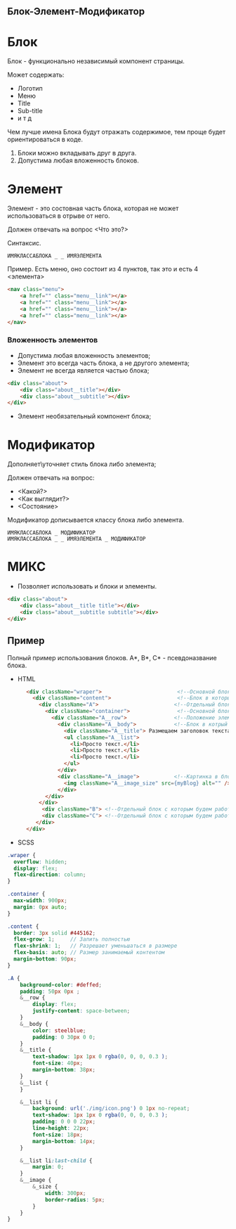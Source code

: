 ## Блок-Элемент-Модификатор

# Блок
Блок - функционально независимый компонент страницы.

Может содержать:
- Логотип
- Меню
- Title
- Sub-title
- и т д

Чем лучше имена Блока будут отражать содержимое, тем проще будет ориентироваться в коде.

1. Блоки можно вкладывать друг в друга.
2. Допустима любая вложенность блоков.

# Элемент
Элемент - это состовная часть блока, которая не может использоваться в отрыве от него.

Должен отвечать на вопрос <Что это?> 

Синтаксис.
```
ИМЯКЛАССАБЛОКА _ _ ИМЯЭЛЕМЕНТА
```

Пример.
Есть меню, оно состоит из 4 пунктов, так это и есть 4 <элемента>

```html
<nav class="menu">
    <a href="" class="menu__link"></a>
    <a href="" class="menu__link"></a>
    <a href="" class="menu__link"></a>
    <a href="" class="menu__link"></a>
</nav>
```

### Вложенность элементов
 
- Допустима любая вложенность элементов;
- Элемент это всегда часть блока, а не другого элемента;
- Элемент не всегда является частью блока;

```html
<div class="about">
    <div class="about__title"></div>
    <div class="about__subtitle"></div>
</div>
```

- Элемент необязательный компонент блока;

# Модификатор

Дополняет\уточняет стиль блока либо элемента;

Должен отвечать на вопрос:
- <Какой?> 
- <Как выглядит?>
- <Состояние>

Модификатор дописывается классу блока либо элемента.

```
ИМЯКЛАССАБЛОКА _ МОДИФИКАТОР
ИМЯКЛАССАБЛОКА _ _ ИМЯЭЛЕМЕНТА _ МОДИФИКАТОР
```

# МИКС

- Позволяет использовать и блоки и элементы.

```html
<div class="about">
    <div class="about__title title"></div>
    <div class="about__subtitle subtitle"></div>
</div>
```

## Пример

Полный пример использования блоков.
A*, B*, C* -  псевдоназвание блока.

- HTML

```html
      <div className="wraper">                        <!--Основной блок-->
        <div className="content">                     <!--Блок в который помещаем весь контент-->
          <div className="A">                        <!--Отдельный блок с котрыйм будем работать в данной области-->
            <div className="container">               <!--Основной блок-->
              <div className="A__row">               <!--Положение элементов в этом блоке-->
                <div className="A__body">            <!--Блок в котрый разместим весь текст относящийся к этому блоку A__body-->
                  <div className="A__title"> Размещаем заголовок текста</div>
                  <ul className="A__list">
                    <li>Просто текст.</li>
                    <li>Просто текст.</li>
                    <li>Просто текст.</li>
                  </ul>
                </div>
                <div className="A__image">           <!--Картинка в блоке A__image-->
                  <img className="A__image_size" src={myBlog} alt="" />
                </div>
            </div>
          </div>
           <div className="B"> <!--Отдельный блок с которым будем работать в данной области-->  </div> 
           <div className="C"> <!--Отдельный блок с которым будем работать в данной области-->  </div> 
         </div>
      </div>
```



- SCSS

```scss
.wraper {
  overflow: hidden;
  display: flex;
  flex-direction: column;
}

.container {
  max-width: 900px;
  margin: 0px auto;
}

.content {
  border: 3px solid #445162;
  flex-grow: 1;     // Залить полностью
  flex-shrink: 1;   // Разрешает уменьшаться в размере
  flex-basis: auto; // Размер занимаемый контентом
  margin-bottom: 90px;
}

.A {
    background-color: #deffed;
    padding: 50px 0px ;
    &__row {
        display: flex;
        justify-content: space-between;
    }
    &__body {
        color: steelblue;
        padding: 0 30px 0 0;
    }
    &__title {
        text-shadow: 1px 1px 0 rgba(0, 0, 0, 0.3 );
        font-size: 40px;
        margin-bottom: 38px;
    }
    &__list {
    }

    &__list li {
        background: url('./img/icon.png') 0 1px no-repeat;
        text-shadow: 1px 1px 0 rgba(0, 0, 0, 0.3 );
        padding: 0 0 0 22px;
        line-height: 22px;
        font-size: 18px;
        margin-bottom: 14px;
    }

    &__list li:last-child {
        margin: 0;
    }
    &__image {
        &_size {
            width: 300px;
            border-radius: 5px;
        }
    }
}
```
